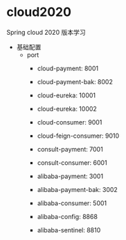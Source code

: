 # cloud2020
Spring cloud 2020 版本学习

- 基础配置
    - port
        - cloud-payment:        8001
        - cloud-payment-bak:    8002
        - cloud-eureka:         10001
        - cloud-eureka:         10002
        - cloud-consumer:       9001
        - cloud-feign-consumer: 9010
        
        - consult-payment:      7001
        - consult-consumer:     6001
        
        - alibaba-payment:      3001
        - alibaba-payment-bak:  3002
        - alibaba-consumer:     5001
        - alibaba-config:       8868
        - alibaba-sentinel:     8810

